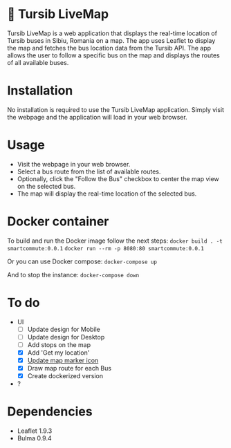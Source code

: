 # 🚌 Tursib LiveMap

Tursib LiveMap is a web application that displays the real-time location of Tursib buses in Sibiu, Romania on a map. The app uses Leaflet to display the map and fetches the bus location data from the Tursib API. The app allows the user to follow a specific bus on the map and displays the routes of all available buses.

# Installation

No installation is required to use the Tursib LiveMap application. Simply visit the webpage and the application will load in your web browser.

# Usage

- Visit the webpage in your web browser.
- Select a bus route from the list of available routes.
- Optionally, click the "Follow the Bus" checkbox to center the map view on the selected bus.
- The map will display the real-time location of the selected bus.

# Docker container

To build and run the Docker image follow the next steps:
`docker build . -t smartcommute:0.0.1`
`docker run --rm -p 8080:80 smartcommute:0.0.1`

Or you can use Docker compose:
`docker-compose up`

And to stop the instance:
`docker-compose down`

# To do
- UI
  - [ ] Update design for Mobile
  - [ ] Update design for Desktop
  - [ ] Add stops on the map
  - [x] Add 'Get my location'
  - [x] [Update map marker icon](https://leafletjs.com/examples/custom-icons/)
  - [x] Draw map route for each Bus
  - [x] Create dockerized version
- ?

# Dependencies

- Leaflet 1.9.3
- Bulma 0.9.4
